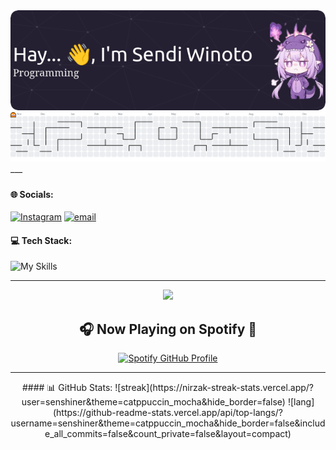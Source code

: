 <div>
  <div align="center">
    <img src="img/github-header-image.png"  />
  </div>
  <picture>
    <source media="(prefers-color-scheme: dark)" srcset="https://raw.githubusercontent.com/senshiner/senshiner/output/pacman-contribution-graph-dark.svg">
    <source media="(prefers-color-scheme: light)" srcset="https://raw.githubusercontent.com/senshiner/senshiner/output/pacman-contribution-graph.svg">
    <img alt="pacman contribution graph" src="https://raw.githubusercontent.com/senshiner/senshiner/output/pacman-contribution-graph.svg">
  </picture>
</div>
___

#####

#### 🌐 Socials:
[![Instagram](https://img.shields.io/badge/Instagram-%23E4405F.svg?logo=Instagram&logoColor=white)](https://instagram.com/senspirify) [![email](https://img.shields.io/badge/Email-D14836?logo=gmail&logoColor=white)](mailto:sendi.w20@gmail.com) 

#### 💻 Tech Stack:
![My Skills](https://skillicons.dev/icons?i=js,html,python,css&theme=dark)

___

<div align="center">
  <img height="200" src="https://pbs.twimg.com/media/GHP9V1XWoAEv9-m.jpg"  />
</div>

<div align="center">
  <h2>🎧 Now Playing on Spotify 🎵</h2>
  <p>
    <a href="https://github.com/kittinan/spotify-github-profile">
    <img src="https://spotify-github-profile.kittinanx.com/api/view.svg?uid=31mhedlvguhecy63xl2mabfwntl4&cover_image=true&theme=novatorem&show_offline=false&background_color=FFFFFF&interchange=false&bar_color=00ffff&bar_color_cover=false" alt="Spotify GitHub Profile" width="30%">
    </a>
  </p>
</div>

___

<div align="center">
  #### 📊 GitHub Stats:
  ![streak](https://nirzak-streak-stats.vercel.app/?user=senshiner&theme=catppuccin_mocha&hide_border=false) ![lang](https://github-readme-stats.vercel.app/api/top-langs/?username=senshiner&theme=catppuccin_mocha&hide_border=false&include_all_commits=false&count_private=false&layout=compact)
</div>